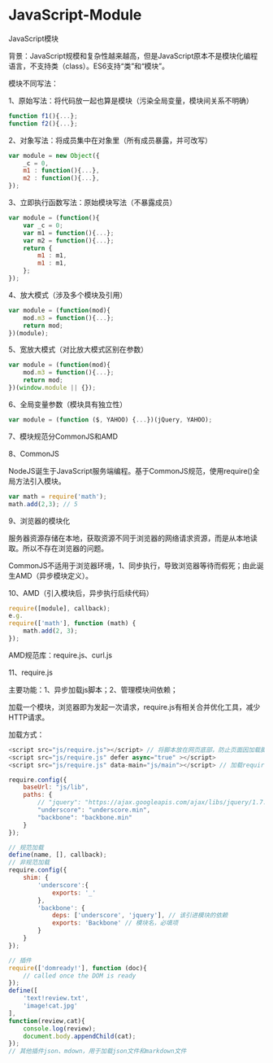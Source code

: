 # JavaScript-Module

JavaScript模块

背景：JavaScript规模和复杂性越来越高，但是JavaScript原本不是模块化编程语言，不支持类（class）。ES6支持“类”和“模块”。

模块不同写法：

1、原始写法：将代码放一起也算是模块（污染全局变量，模块间关系不明确）

```javascript
function f1(){...};
function f2(){...};
```

2、对象写法：将成员集中在对象里（所有成员暴露，并可改写）

```javascript
var module = new Object({
	_c = 0,
	m1 : function(){...},
	m2 : function(){...},
});
```

3、立即执行函数写法：原始模块写法（不暴露成员）

```javascript
var module = (function(){
    var _c = 0;
    var m1 = function(){...};
    var m2 = function(){...};
    return {
        m1 : m1,
        m1 : m1,
    };
});
```

4、放大模式（涉及多个模块及引用）

```javascript
var module = (function(mod){
    mod.m3 = function(){...};
    return mod;
})(module);
```

5、宽放大模式（对比放大模式区别在参数）

```javascript
var module = (function(mod){
    mod.m3 = function(){...};
    return mod;
})(window.module || {});
```

6、全局变量参数（模块具有独立性）

```javascript
var module = (function ($, YAHOO) {...})(jQuery, YAHOO);
```

7、模块规范分CommonJS和AMD

8、CommonJS

NodeJS诞生于JavaScript服务端编程。基于CommonJS规范，使用require()全局方法引入模块。

```javascript
var math = require('math');
math.add(2,3); // 5
```

9、浏览器的模块化

服务器资源存储在本地，获取资源不同于浏览器的网络请求资源，而是从本地读取。所以不存在浏览器的问题。

CommonJS不适用于浏览器环境，1、同步执行，导致浏览器等待而假死；由此诞生AMD（异步模块定义）。

10、AMD（引入模块后，异步执行后续代码）

```javascript
require([module], callback);
e.g.
require(['math'], function (math) {
	math.add(2, 3);
});
```

AMD规范库：require.js、curl.js

11、require.js

主要功能：1、异步加载js脚本；2、管理模块间依赖；

加载一个模块，浏览器即为发起一次请求，require.js有相关合并优化工具，减少HTTP请求。

加载方式：

```javascript
<script src="js/require.js"></script> // 将脚本放在网页底部，防止页面因加载脚本失去响应
<script src="js/require.js" defer async="true" ></script>
<script src="js/require.js" data-main="js/main"></script> // 加载require.js后，执行main主模块
```

```javascript
require.config({
	baseUrl: "js/lib",
    paths: {
        // "jquery": "https://ajax.googleapis.com/ajax/libs/jquery/1.7.2/jquery.min",
        "underscore": "underscore.min",
        "backbone": "backbone.min"
    }
});
```



```javascript
// 规范加载
define(name, [], callback);
// 非规范加载
require.config({
    shim: {
        'underscore':{
            exports: '_'
        },
        'backbone': {
            deps: ['underscore', 'jquery'], // 该引进模块的依赖
            exports: 'Backbone' // 模块名，必填项
        }
    }
});
```

```javascript
// 插件
require(['domready!'], function (doc){
	// called once the DOM is ready
});
define([
    'text!review.txt',
    'image!cat.jpg'
],
function(review,cat){
    console.log(review);
    document.body.appendChild(cat);
});
// 其他插件json、mdown，用于加载json文件和markdown文件
```
